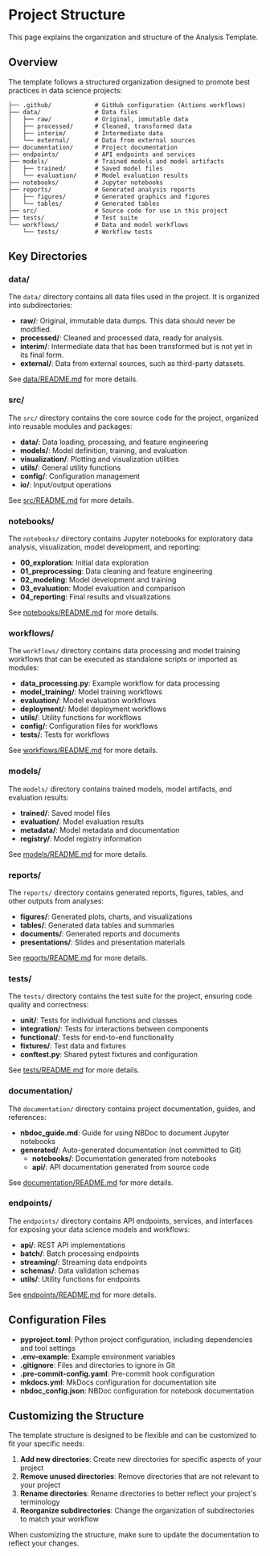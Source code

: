 # Project Structure

This page explains the organization and structure of the Analysis Template.

## Overview

The template follows a structured organization designed to promote best practices in data science projects:

```
├── .github/            # GitHub configuration (Actions workflows)
├── data/               # Data files
│   ├── raw/            # Original, immutable data
│   ├── processed/      # Cleaned, transformed data
│   ├── interim/        # Intermediate data
│   └── external/       # Data from external sources
├── documentation/      # Project documentation
├── endpoints/          # API endpoints and services
├── models/             # Trained models and model artifacts
│   ├── trained/        # Saved model files
│   └── evaluation/     # Model evaluation results
├── notebooks/          # Jupyter notebooks
├── reports/            # Generated analysis reports
│   ├── figures/        # Generated graphics and figures
│   └── tables/         # Generated tables
├── src/                # Source code for use in this project
├── tests/              # Test suite
└── workflows/          # Data and model workflows
    └── tests/          # Workflow tests
```

## Key Directories

### data/

The `data/` directory contains all data files used in the project. It is organized into subdirectories:

- **raw/**: Original, immutable data dumps. This data should never be modified.
- **processed/**: Cleaned and processed data, ready for analysis.
- **interim/**: Intermediate data that has been transformed but is not yet in its final form.
- **external/**: Data from external sources, such as third-party datasets.

See [data/README.md](https://github.com/yourusername/analysis-template/blob/main/data/README.md) for more details.

### src/

The `src/` directory contains the core source code for the project, organized into reusable modules and packages:

- **data/**: Data loading, processing, and feature engineering
- **models/**: Model definition, training, and evaluation
- **visualization/**: Plotting and visualization utilities
- **utils/**: General utility functions
- **config/**: Configuration management
- **io/**: Input/output operations

See [src/README.md](https://github.com/yourusername/analysis-template/blob/main/src/README.md) for more details.

### notebooks/

The `notebooks/` directory contains Jupyter notebooks for exploratory data analysis, visualization, model development, and reporting:

- **00_exploration**: Initial data exploration
- **01_preprocessing**: Data cleaning and feature engineering
- **02_modeling**: Model development and training
- **03_evaluation**: Model evaluation and comparison
- **04_reporting**: Final results and visualizations

See [notebooks/README.md](https://github.com/yourusername/analysis-template/blob/main/notebooks/README.md) for more details.

### workflows/

The `workflows/` directory contains data processing and model training workflows that can be executed as standalone scripts or imported as modules:

- **data_processing.py**: Example workflow for data processing
- **model_training/**: Model training workflows
- **evaluation/**: Model evaluation workflows
- **deployment/**: Model deployment workflows
- **utils/**: Utility functions for workflows
- **config/**: Configuration files for workflows
- **tests/**: Tests for workflows

See [workflows/README.md](https://github.com/yourusername/analysis-template/blob/main/workflows/README.md) for more details.

### models/

The `models/` directory contains trained models, model artifacts, and evaluation results:

- **trained/**: Saved model files
- **evaluation/**: Model evaluation results
- **metadata/**: Model metadata and documentation
- **registry/**: Model registry information

See [models/README.md](https://github.com/yourusername/analysis-template/blob/main/models/README.md) for more details.

### reports/

The `reports/` directory contains generated reports, figures, tables, and other outputs from analyses:

- **figures/**: Generated plots, charts, and visualizations
- **tables/**: Generated data tables and summaries
- **documents/**: Generated reports and documents
- **presentations/**: Slides and presentation materials

See [reports/README.md](https://github.com/yourusername/analysis-template/blob/main/reports/README.md) for more details.

### tests/

The `tests/` directory contains the test suite for the project, ensuring code quality and correctness:

- **unit/**: Tests for individual functions and classes
- **integration/**: Tests for interactions between components
- **functional/**: Tests for end-to-end functionality
- **fixtures/**: Test data and fixtures
- **conftest.py**: Shared pytest fixtures and configuration

See [tests/README.md](https://github.com/yourusername/analysis-template/blob/main/tests/README.md) for more details.

### documentation/

The `documentation/` directory contains project documentation, guides, and references:

- **nbdoc_guide.md**: Guide for using NBDoc to document Jupyter notebooks
- **generated/**: Auto-generated documentation (not committed to Git)
  - **notebooks/**: Documentation generated from notebooks
  - **api/**: API documentation generated from source code

See [documentation/README.md](https://github.com/yourusername/analysis-template/blob/main/documentation/README.md) for more details.

### endpoints/

The `endpoints/` directory contains API endpoints, services, and interfaces for exposing your data science models and workflows:

- **api/**: REST API implementations
- **batch/**: Batch processing endpoints
- **streaming/**: Streaming data endpoints
- **schemas/**: Data validation schemas
- **utils/**: Utility functions for endpoints

See [endpoints/README.md](https://github.com/yourusername/analysis-template/blob/main/endpoints/README.md) for more details.

## Configuration Files

- **pyproject.toml**: Python project configuration, including dependencies and tool settings
- **.env-example**: Example environment variables
- **.gitignore**: Files and directories to ignore in Git
- **.pre-commit-config.yaml**: Pre-commit hook configuration
- **mkdocs.yml**: MkDocs configuration for documentation site
- **nbdoc_config.json**: NBDoc configuration for notebook documentation

## Customizing the Structure

The template structure is designed to be flexible and can be customized to fit your specific needs:

1. **Add new directories**: Create new directories for specific aspects of your project
2. **Remove unused directories**: Remove directories that are not relevant to your project
3. **Rename directories**: Rename directories to better reflect your project's terminology
4. **Reorganize subdirectories**: Change the organization of subdirectories to match your workflow

When customizing the structure, make sure to update the documentation to reflect your changes.
